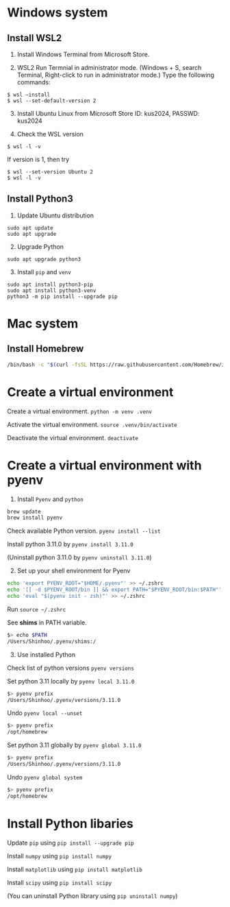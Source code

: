 # Windows system 

## Install WSL2 

1. Install Windows Terminal from Microsoft Store.

2. WSL2 
Run Termnial in administrator mode.
(Windows + S, search Terminal, Right-click to run in administrator mode.)
Type the following commands:
```
$ wsl —install 
$ wsl --set-default-version 2
```

3. Install Ubuntu Linux from Microsoft Store
ID: kus2024, PASSWD: kus2024

4. Check the WSL version 
```
$ wsl -l -v 
```
If version is 1, then try 
```
$ wsl --set-version Ubuntu 2
$ wsl -l -v 
```

## Install Python3

1. Update Ubuntu distribution
```
sudo apt update
sudo apt upgrade
```

2. Upgrade Python
```
sudo apt upgrade python3
```

3. Install `pip` and `venv`
```
sudo apt install python3-pip
sudo apt install python3-venv
python3 -m pip install --upgrade pip
```


# Mac system

## Install Homebrew 
```bash 
/bin/bash -c "$(curl -fsSL https://raw.githubusercontent.com/Homebrew/install/HEAD/install.sh)"
```
 
# Create a virtual environment
Create a virtual environment. `python -m venv .venv`

Activate the virtual environment. `source .venv/bin/activate`

Deactivate the virtual environment. `deactivate`


# Create a virtual environment with pyenv

1. Install `Pyenv` and `python`
```bash
brew update
brew install pyenv
```

Check available Python version. `pyenv install --list`

Install python 3.11.0 by `pyenv install 3.11.0`

(Uninstall python 3.11.0 by `pyenv uninstall 3.11.0`)

2. Set up your shell environment for Pyenv
```bash
echo 'export PYENV_ROOT="$HOME/.pyenv"' >> ~/.zshrc
echo '[[ -d $PYENV_ROOT/bin ]] && export PATH="$PYENV_ROOT/bin:$PATH"' >> ~/.zshrc
echo 'eval "$(pyenv init - zsh)"' >> ~/.zshrc
```

Run `source ~/.zshrc`

See **shims** in PATH variable.
```bash
$> echo $PATH
/Users/Shinhoo/.pyenv/shims:/
```

3. Use installed Python

Check list of python versions `pyenv versions`

Set python 3.11 locally by `pyenv local 3.11.0`
```bash
$> pyenv prefix
/Users/Shinhoo/.pyenv/versions/3.11.0
```

Undo `pyenv local --unset`
```bash
$> pyenv prefix
/opt/homebrew
```

Set python 3.11 globally by `pyenv global 3.11.0`
```bash
$> pyenv prefix
/Users/Shinhoo/.pyenv/versions/3.11.0
```

Undo `pyenv global system`
```bash
$> pyenv prefix
/opt/homebrew
```

# Install Python libaries

Update `pip` using `pip install --upgrade pip`

Install `numpy` using `pip install numpy`

Install `matplotlib` using `pip install matplotlib`

Install `scipy` using `pip install scipy`

(You can uninstall Python library using `pip uninstall numpy`)


<!-- ## Reference [PyEnv](https://github.com/pyenv/pyenv) -->
